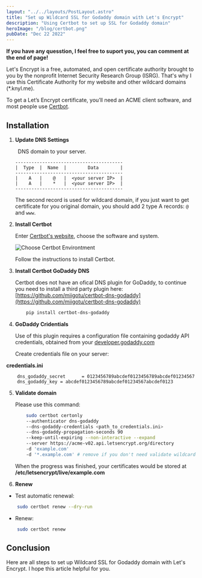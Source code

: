 ```yaml
---
layout: "../../layouts/PostLayout.astro"
title: "Set up Wildcard SSL for Godaddy domain with Let's Encrypt"
description: "Using Certbot to set up SSL for Godaddy domain"
heroImage: "/blog/certbot.png"
pubDate: "Dec 22 2022"
---
```


**If you have any quesstion, I feel free to suport you, you can comment at the end of page!**

Let's Encrypt is a free, automated, and open certificate authority brought to you by the nonprofit Internet Security Research Group (ISRG). That's why I use this Certificate Authority for my website and other wildcard domains (\*.knyl.me).

To get a Let’s Encrypt certificate, you’ll need an ACME client software, and most people use [Certbot](https://certbot.eff.org/).

## Installation

1. **Update DNS Settings**

   &ensp;DNS domain to your server.

   ```
   ----------------------------------------
   |  Type  |  Name  |        Data        |
   ----------------------------------------
   |    A   |    @   |  <your server IP>  |
   |    A   |    *   |  <your server IP>  |
   ----------------------------------------
   ```

   The second record is used for wildcard domain, if you just want to get certificate for you original domain, you should add 2 type A records: `@` and `www`.

2. **Install Certbot**

   Enter [Certbot's website](https://certbot.eff.org/), choose the software and system.

   ![Choose Certbot Environtment](/blog/certbot-1.jpg)

   Follow the instructions to install Certbot.

3. **Install Certbot GoDaddy DNS**

   Certbot does not have an ofical DNS plugin for GoDaddy, to continue you need to install a third party plugin here:
   [https://github.com/miigotu/certbot-dns-godaddy](https://github.com/miigotu/certbot-dns-godaddy)

   ```bash
       pip install certbot-dns-godaddy
   ```

4. **GoDaddy Cridentials**

    Use of this plugin requires a configuration file containing godaddy API credentials, obtained from your [developer.godaddy.com](https://developer.godaddy.com)

    Create credentials file on your server:

**credentials.ini**

```
    dns_godaddy_secret      = 0123456789abcdef0123456789abcdef01234567
    dns_godaddy_key = abcdef0123456789abcdef01234567abcdef0123

```

5. **Validate domain**

   Please use this command:

   ```bash
       sudo certbot certonly
       --authenticator dns-godaddy
       --dns-godaddy-credentials <path_to_credentials.ini>
       --dns-godaddy-propagation-seconds 90
       --keep-until-expiring --non-interactive --expand
       --server https://acme-v02.api.letsencrypt.org/directory
       -d 'example.com'
       -d '*.example.com' # remove if you don't need validate wildcard domain
   ```
    When the progress was finished, your certificates would be stored at **/etc/letsencrypt/live/example.com**

6. **Renew**

- Test automatic renewal:

```bash
    sudo certbot renew --dry-run
```

- Renew:

```bash
    sudo certbot renew
```

## Conclusion

Here are all steps to set up Wildcard SSL for Godaddy domain with Let's Encrypt. I hope this article helpful for you.
